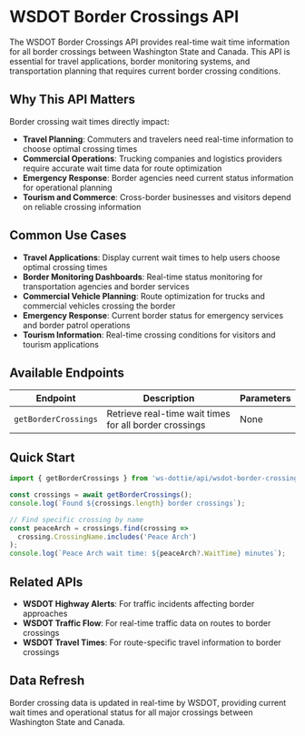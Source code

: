 # WSDOT Border Crossings API

The WSDOT Border Crossings API provides real-time wait time information for all border crossings between Washington State and Canada. This API is essential for travel applications, border monitoring systems, and transportation planning that requires current border crossing conditions.

## Why This API Matters

Border crossing wait times directly impact:
- **Travel Planning**: Commuters and travelers need real-time information to choose optimal crossing times
- **Commercial Operations**: Trucking companies and logistics providers require accurate wait time data for route optimization
- **Emergency Response**: Border agencies need current status information for operational planning
- **Tourism and Commerce**: Cross-border businesses and visitors depend on reliable crossing information

## Common Use Cases
- **Travel Applications**: Display current wait times to help users choose optimal crossing times
- **Border Monitoring Dashboards**: Real-time status monitoring for transportation agencies and border services
- **Commercial Vehicle Planning**: Route optimization for trucks and commercial vehicles crossing the border
- **Emergency Response**: Current border status for emergency services and border patrol operations
- **Tourism Information**: Real-time crossing conditions for visitors and tourism applications

## Available Endpoints
| Endpoint | Description | Parameters |
|----------|-------------|------------|
| `getBorderCrossings` | Retrieve real-time wait times for all border crossings | None |

## Quick Start
```typescript
import { getBorderCrossings } from 'ws-dottie/api/wsdot-border-crossings';

const crossings = await getBorderCrossings();
console.log(`Found ${crossings.length} border crossings`);

// Find specific crossing by name
const peaceArch = crossings.find(crossing => 
  crossing.CrossingName.includes('Peace Arch')
);
console.log(`Peace Arch wait time: ${peaceArch?.WaitTime} minutes`);
```

## Related APIs
- **WSDOT Highway Alerts**: For traffic incidents affecting border approaches
- **WSDOT Traffic Flow**: For real-time traffic data on routes to border crossings
- **WSDOT Travel Times**: For route-specific travel information to border crossings

## Data Refresh
Border crossing data is updated in real-time by WSDOT, providing current wait times and operational status for all major crossings between Washington State and Canada.
